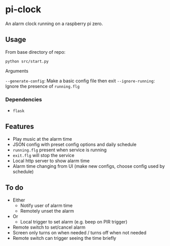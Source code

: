 # pi-clock

An alarm clock running on a raspberry pi zero.

## Usage

From base directory of repo:

`python src/start.py`

Arguments

`--generate-config`: Make a basic config file then exit
`--ignore-running`: Ignore the presence of `running.flg`

### Dependencies

* `flask`

## Features

* Play music at the alarm time
* JSON config with preset config options and daily schedule
* `running.flg` present when service is running
* `exit.flg` will stop the service
* Local http server to show alarm time
* Alarm time changing from UI (make new configs, choose config used by schedule)

## To do

* Either
    * Notify user of alarm time
    * Remotely unset the alarm
* Or
    * Local trigger to set alarm (e.g. beep on PIR trigger)
* Remote switch to set/cancel alarm
* Screen only turns on when needed / turns off when not needed
* Remote switch can trigger seeing the time briefly
